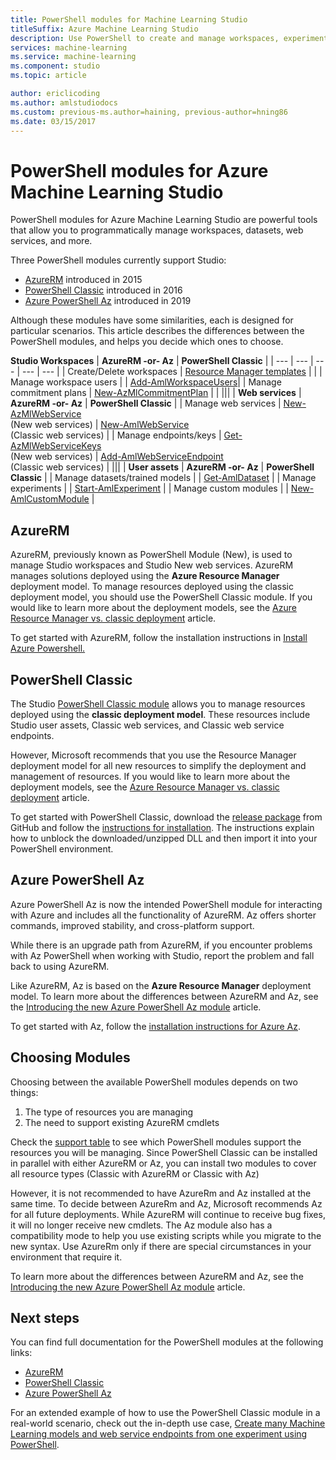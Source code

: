 ```yaml
---
title: PowerShell modules for Machine Learning Studio
titleSuffix: Azure Machine Learning Studio
description: Use PowerShell to create and manage workspaces, experiments, web services, and more. 
services: machine-learning
ms.service: machine-learning
ms.component: studio
ms.topic: article

author: ericlicoding
ms.author: amlstudiodocs
ms.custom: previous-ms.author=haining, previous-author=hning86
ms.date: 03/15/2017
---
```

# PowerShell modules for Azure Machine Learning Studio
PowerShell modules for Azure Machine Learning Studio are powerful tools that allow you to programmatically manage workspaces, datasets, web services, and more.

Three PowerShell modules currently support Studio:

* [AzureRM](#rm) introduced in 2015
* [PowerShell Classic](#classic) introduced in 2016
* [Azure PowerShell Az](#az) introduced in 2019

Although these modules have some similarities, each is designed for particular scenarios. This article describes the differences between the PowerShell modules, and helps you decide which ones to choose.


 **Studio Workspaces**<a name="support-table"> | **AzureRM -or- Az** | **PowerShell Classic** |
| --- | --- | --- | --- | --- |
| Create/Delete workspaces | [Resource Manager templates](https://docs.microsoft.com/en-us/azure/machine-learning/studio/deploy-with-resource-manager-template) |  |
| Manage workspace users |  | [Add-AmlWorkspaceUsers](https://github.com/hning86/azuremlps#add-amlworkspaceusers)|
| Manage commitment plans | [New-AzMlCommitmentPlan](https://docs.microsoft.com/en-us/powershell/module/az.machinelearning/new-azmlcommitmentplan) |  |
|||
| **Web services** | **AzureRM -or- Az** | **PowerShell Classic** |
| Manage web services |  [New-AzMlWebService](https://docs.microsoft.com/en-us/powershell/module/az.machinelearning/new-azmlwebservice) <br> (New web services)   | [New-AmlWebService](https://github.com/hning86/azuremlps#manage-classic-web-service) <br> (Classic web services) |
| Manage endpoints/keys |  [Get-AzMlWebServiceKeys](https://docs.microsoft.com/en-us/powershell/module/az.machinelearning/get-azmlwebservicekeys) <br> (New web services)  | [Add-AmlWebServiceEndpoint](https://github.com/hning86/azuremlps#manage-classic-web-servcie-endpoint) <br> (Classic web services) |
|||
| **User assets** | **AzureRM -or- Az** | **PowerShell Classic** |
| Manage datasets/trained models |  | [Get-AmlDataset](https://github.com/hning86/azuremlps#manage-user-assets-dataset-trained-model-transform) |
| Manage experiments |  | [Start-AmlExperiment](https://github.com/hning86/azuremlps#manage-experiment) |
| Manage custom modules |  | [New-AmlCustomModule](https://github.com/hning86/azuremlps#manage-custom-module) |


## <a name="rm"></a> AzureRM

AzureRM, previously known as PowerShell Module (New), is used to manage Studio workspaces and Studio New web services. AzureRM manages solutions deployed using the **Azure Resource Manager** deployment model. To manage resources deployed using the classic deployment model, you should use the PowerShell Classic module. If you would like to learn more about the deployment models, see the [Azure Resource Manager vs. classic deployment](https://docs.microsoft.com/en-us/azure/azure-resource-manager/resource-manager-deployment-model) article.

To get started with AzureRM, follow the installation instructions in [Install Azure Powershell.](https://docs.microsoft.com/en-us/powershell/azure/azurerm/install-azurerm-ps)

## <a name="classic"></a> PowerShell Classic
The Studio [PowerShell Classic module](https://aka.ms/amlps) allows you to manage resources deployed using the **classic deployment model**. These resources include Studio user assets, Classic web services, and Classic web service endpoints.

However, Microsoft recommends that you use the Resource Manager deployment model for all new resources to simplify the deployment and management of resources. If you would like to learn more about the deployment models, see the [Azure Resource Manager vs. classic deployment](https://docs.microsoft.com/en-us/azure/azure-resource-manager/resource-manager-deployment-model) article.

To get started with PowerShell Classic, download the [release package](https://github.com/hning86/azuremlps/releases) from GitHub and follow the [instructions for installation](https://github.com/hning86/azuremlps/blob/master/README.md). The instructions explain how to unblock the downloaded/unzipped DLL and then import it into your PowerShell environment.

## <a name="az"></a> Azure PowerShell Az
Azure PowerShell Az is now the intended PowerShell module for interacting with Azure and includes all the functionality of AzureRM. Az offers shorter commands, improved stability, and cross-platform support.

While there is an upgrade path from AzureRM, if you encounter problems with Az PowerShell when working with Studio, report the problem and fall back to using AzureRM.

Like AzureRM, Az is based on the **Azure Resource Manager** deployment model. To learn more about the differences between AzureRM and Az, see the [Introducing the new Azure PowerShell Az module](https://docs.microsoft.com/en-us/powershell/azure/new-azureps-module-az) article.

To get started with Az, follow the [installation instructions for Azure Az](https://docs.microsoft.com/en-us/powershell/azure/install-az-ps).

## <a name="choosing-modules"></a> Choosing Modules
Choosing between the available PowerShell modules depends on two things:

1. The type of resources you are managing
1. The need to support existing AzureRM cmdlets

Check the [support table](#suport-table) to see which PowerShell modules support the resources you will be managing. Since PowerShell Classic can be installed in parallel with either AzureRM or Az, you can install two modules to cover all resource types (Classic with AzureRM or Classic with Az)

However, it is not recommended to have AzureRm and Az installed at the same time. To decide between AzureRm and Az, Microsoft recommends Az for all future deployments. While AzureRM will continue to receive bug fixes, it will no longer receive new cmdlets. The Az module also has a compatibility mode to help you use existing scripts while you migrate to the new syntax. Use AzureRm only if there are special circumstances in your environment that require it.

To learn more about the differences between AzureRM and Az, see the [Introducing the new Azure PowerShell Az module](https://docs.microsoft.com/en-us/powershell/azure/new-azureps-module-az) article.

## Next steps
You can find full documentation for the PowerShell modules at the following links:
* [AzureRM](https://docs.microsoft.com/en-us/powershell/module/azurerm.machinelearning/#machine_learning)
* [PowerShell Classic](https://aka.ms/amlps)
* [Azure PowerShell Az](https://docs.microsoft.com/en-us/powershell/module/az.machinelearning/#machine_learning)

For an extended example of how to use the PowerShell Classic module in a real-world scenario, check out the in-depth use case, [Create many Machine Learning models and web service endpoints from one experiment using PowerShell](create-models-and-endpoints-with-powershell.md).
